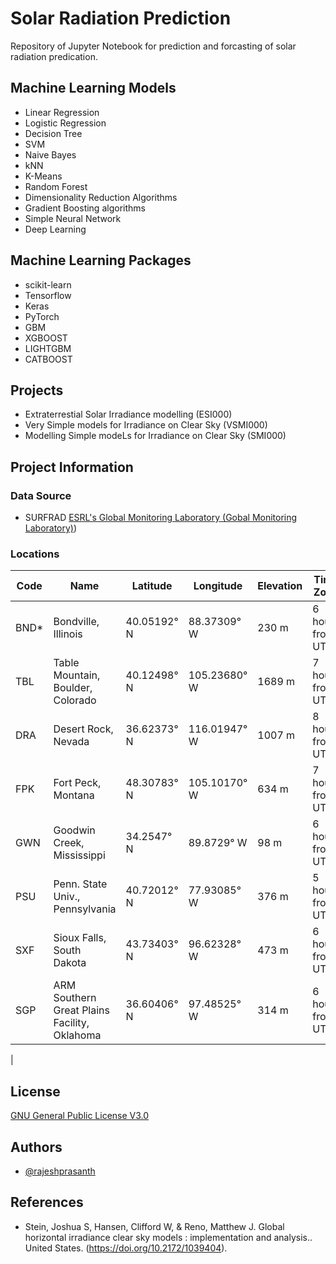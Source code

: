 
# Solar Radiation Prediction

Repository of Jupyter Notebook for prediction and forcasting of solar radiation predication.


## Machine Learning Models
 - Linear Regression
 - Logistic Regression
 - Decision Tree
 - SVM
 - Naive Bayes
 - kNN
 - K-Means
 - Random Forest
 - Dimensionality Reduction Algorithms
 - Gradient Boosting algorithms
 - Simple Neural Network
 - Deep Learning

## Machine Learning Packages
 - scikit-learn
 - Tensorflow
 - Keras
 - PyTorch
 - GBM
 - XGBOOST
 - LIGHTGBM
 - CATBOOST

## Projects
 - Extraterrestial Solar Irradiance modelling (ESI000)
 - Very Simple models for Irradiance on Clear Sky (VSMI000)
 - Modelling Simple modeLs for Irradiance on Clear Sky (SMI000)

## Project Information
### Data Source
 - SURFRAD [ESRL's Global Monitoring Laboratory (Gobal Monitoring Laboratory)](https://gml.noaa.gov/grad/surfrad/index.html))

### Locations

| Code  |   Name                                         |  Latitude   |  Longitude      |  Elevation   |  Time Zone  |   Installed |
|-------|------------------------------------------------|-------------|-----------------|--------------|--------------|-------------|
| BND*  |   Bondville, Illinois                          | 40.05192° N |    88.37309° W  |   230 m    | 6 hours from UTC |    April 1994    |
| TBL   |  Table Mountain, Boulder, Colorado             | 40.12498° N |    105.23680° W |    1689 m   |  7 hours from UTC  |   July 1995 |
| DRA   |  Desert Rock, Nevada                           | 36.62373° N | 116.01947° W   |  1007 m   |  8 hours from UTC  |   March 1998    |
| FPK   |  Fort Peck, Montana                            | 48.30783° N | 105.10170° W   |  634 m    | 7 hours from UTC    | November 1994 | 
| GWN   |  Goodwin Creek, Mississippi                    | 34.2547° N   |  89.8729° W  |   98 m    | 6 hours from UTC   |  December 1994 | 
| PSU   |  Penn. State Univ., Pennsylvania               | 40.72012° N   |  77.93085° W  |   376 m  |   5 hours from UTC |    June 1998 |  
| SXF   |  Sioux Falls, South Dakota                     | 43.73403° N    | 96.62328° W  |   473 m  |   6 hours from UTC  |   June 2003 | 
| SGP   |  ARM Southern Great Plains Facility, Oklahoma  |   36.60406° N   |  97.48525° W   |  314 m   |  6 hours from UTC                   |      
|
## License

[GNU General Public License V3.0](https://www.gnu.org/licenses/gpl-3.0.en.html)


## Authors

- [@rajeshprasanth](https://www.github.com/rajeshprasanth)


## References

- Stein, Joshua S, Hansen, Clifford W, & Reno, Matthew J. Global horizontal irradiance clear sky models : implementation and analysis.. United States. (https://doi.org/10.2172/1039404). 

